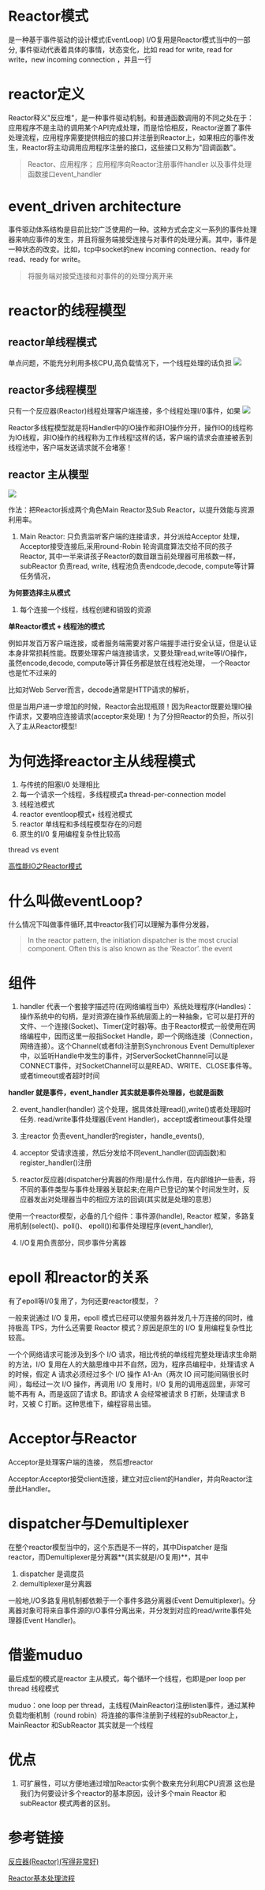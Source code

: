 # Reactor模式
是一种基于事件驱动的设计模式(EventLoop) I/O复用是Reactor模式当中的一部分, 事件驱动代表着具体的事情，状态变化，比如 read for write, read for write，new incoming connection ，并且一行

# reactor定义
Reactor释义"反应堆"，是一种事件驱动机制。和普通函数调用的不同之处在于：应用程序不是主动的调用某个API完成处理，而是恰恰相反，Reactor逆置了事件处理流程，应用程序需要提供相应的接口并注册到Reactor上，如果相应的事件发生，Reactor将主动调用应用程序注册的接口，这些接口又称为"回调函数"。

> Reactor、应用程序； 应用程序向Reactor注册事件handler 以及事件处理函数接口event_handler

# event_driven architecture
事件驱动体系结构是目前比较广泛使用的一种。这种方式会定义一系列的事件处理器来响应事件的发生，并且将服务端接受连接与对事件的处理分离。其中，事件是一种状态的改变。比如，tcp中socket的new incoming connection、ready for read、ready for write。

> 将服务端对接受连接和对事件的的处理分离开来

# reactor的线程模型
## reactor单线程模式
单点问题，不能充分利用多核CPU,高负载情况下，一个线程处理的话负担
![](https://github.com/wabc1994/WS/blob/master/pic/%E5%8D%95%E7%BA%BF%E7%A8%8B%E6%A8%A1%E5%BC%8F.png)
## reactor多线程模型
只有一个反应器(Reactor)线程处理客户端连接，多个线程处理I/0事件，如果
![](https://github.com/wabc1994/WS/blob/master/pic/%E5%A4%9A%E7%BA%BF%E7%A8%8B%E6%A8%A1%E5%BC%8F.png)

Reactor多线程模型就是将Handler中的IO操作和非IO操作分开，操作IO的线程称为IO线程，非IO操作的线程称为工作线程!这样的话，客户端的请求会直接被丢到线程池中，客户端发送请求就不会堵塞！
## reactor 主从模型 

![](https://github.com/wabc1994/WS/blob/master/pic/%E4%B8%BB%E4%BB%8E%E6%A8%A1%E5%BC%8F.png)

作法：把Reactor拆成两个角色Main Reactor及Sub Reactor，以提升效能与资源利用率​​。

1. Main Reactor: 只负责监听客户端的连接请求，并分派给Acceptor 处理，Acceptor接受连接后,采用round-Robin 轮询调度算法交给不同的孩子Reactor, 其中一半来讲孩子Reactor的数目跟当前处理器可用核数一样， subReactor 负责read, write, 线程池负责endcode,decode, compute等计算任务情况，

**为何要选择主从模式**

1. 每个连接一个线程，线程创建和销毁的资源


**单Reactor模式 + 线程池的模式**

例如并发百万客户端连接，或者服务端需要对客户端握手进行安全认证，但是认证本身非常损耗性能。既要处理客户端连接请求，又要处理read,write等I/O操作，虽然encode,decode, compute等计算任务都是放在线程池处理， 一个Reactor也是忙不过来的

比如对Web Server而言，decode通常是HTTP请求的解析， 

但是当用户进一步增加的时候，Reactor会出现瓶颈！因为Reactor既要处理IO操作请求，又要响应连接请求(acceptor来处理)！为了分担Reactor的负担，所以引入了主从Reactor模型!





#  为何选择reactor主从线程模式
1. 与传统的阻塞I/0 处理相比
2. 每一个请求一个线程，多线程模式a thread-per-connection model 
3. 线程池模式
4. reactor eventloop模式+ 线程池模式
5. reactor 单线程和多线程模型存在的问题
6. 原生的I/0 复用编程复杂性比较高

thread vs event

[高性能IO之Reactor模式](https://www.cnblogs.com/doit8791/p/7461479.html)

# 什么叫做eventLoop?
什么情况下叫做事件循环,其中reactor我们可以理解为事件分发器，
>In the reactor pattern, the initiation dispatcher is the most crucial component. Often this is also known as the ‘Reactor’. the event


# 组件

1. handler 代表一个套接字描述符(在网络编程当中）系统处理程序(Handles)：操作系统中的句柄，是对资源在操作系统层面上的一种抽象，它可以是打开的文件、一个连接(Socket)、Timer(定时器)等。由于Reactor模式一般使用在网络编程中，因而这里一般指Socket Handle，即一个网络连接（Connection，网络连接）。这个Channel(或者fd)注册到Synchronous Event Demultiplexer中，以监听Handle中发生的事件，对ServerSocketChannnel可以是CONNECT事件，对SocketChannel可以是READ、WRITE、CLOSE事件等。或者timeout或者超时时间 

**handler 就是事件，event_handler 其实就是事件处理器，也就是函数**

2. event_handler(handler) 这个处理，据具体处理read(),write()或者处理超时任务. read/write事件处理器(Event Handler)，accept或者timeout事件处理

3. 主reactor 负责event_handler的register，handle_events(),
4. acceptor 受请求连接，然后分发给不同event_handler(回调函数)和register_handler()注册
5. reactor反应器(dispatcher分离器的作用)是什么作用，在内部维护一些表，将不同的事件类型与事件处理器关联起来;在用户已登记的某个时间发生时，反应器发出对处理器当中的相应方法的回调(其实就是处理的意思)


使用一个reactor模型，必备的几个组件：事件源(handle), Reactor 框架，多路复用机制(select()、poll()、 epoll())和事件处理程序(event_handler),  

4. I/O复用负责部分，同步事件分离器


# epoll 和reactor的关系

有了epoll等I/0复用了，为何还要reactor模型，？

一般来说通过 I/O 复用，epoll 模式已经可以使服务器并发几十万连接的同时，维持极高 TPS，为什么还需要 Reactor 模式？原因是原生的 I/O 复用编程复杂性比较高。

一个个网络请求可能涉及到多个 I/O 请求，相比传统的单线程完整处理请求生命期的方法，I/O 复用在人的大脑思维中并不自然，因为，程序员编程中，处理请求 A 的时候，假定 A 请求必须经过多个 I/O 操作 A1-An（两次 IO 间可能间隔很长时间），每经过一次 I/O 操作，再调用 I/O 复用时，I/O 复用的调用返回里，非常可能不再有 A，而是返回了请求 B。即请求 A 会经常被请求 B 打断，处理请求 B 时，又被 C 打断。这种思维下，编程容易出错。


# Acceptor与Reactor

Acceptor是处理客户端的连接， 然后想reactor 

Acceptor:Acceptor接受client连接，建立对应client的Handler，并向Reactor注册此Handler。


# dispatcher与Demultiplexer
在整个reactor模型当中的，这个东西是不一样的，其中Dispatcher 是指reactor，而Demultiplexer是分离器**(其实就是I/O复用)**，其中

1. dispatcher 是调度员
2. demultiplexer是分离器

一般地,I/O多路复用机制都依赖于一个事件多路分离器(Event Demultiplexer)。分离器对象可将来自事件源的I/O事件分离出来，并分发到对应的read/write事件处理器(Event Handler)。

# 借鉴muduo
最后成型的模式是reactor 主从模式，每个循环一个线程，也即是per loop per thread 线程模式

muduo：one loop per thread，主线程(MainReactor)注册listen事件，通过某种负载均衡机制（round robin）将连接的事件注册到子线程的subReactor上， MainReactor 和SubReactor 其实就是一个线程

# 优点
1. 可扩展性，可以方便地通过增加Reactor实例个数来充分利用CPU资源
这也是我们为何要设计多个reactor的基本原因，设计多个main Reactor 和subReactor 模式两者的区别。



# 参考链接
[反应器(Reactor)(写得非常好)](https://blog.csdn.net/mozun1/article/details/56665489)

[Reactor基本处理流程](https://www.jianshu.com/p/eef7ebe28673)
